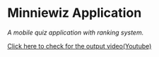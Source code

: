 # Minniewiz Application

*A mobile quiz application with ranking system.*

[Click here to check for the output video(Youtube)](https://youtu.be/ixn_4dNYcsE)
